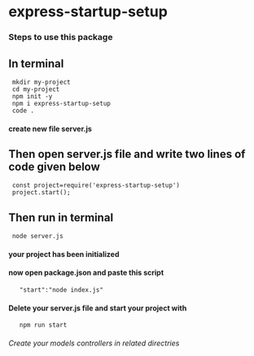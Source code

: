 # express-startup-setup

### Steps to use this package

 ## In terminal
     mkdir my-project
     cd my-project
     npm init -y
     npm i express-startup-setup
     code .
 #### create new file server.js
  
  ## Then open server.js file and write two lines of code given below
     const project=require('express-startup-setup')
     project.start();
     
  ## Then run in terminal
     node server.js
  
  #### your project has been initialized 
  #### now open package.json and paste this script
       "start":"node index.js"
  
  
  #### Delete your server.js file and start your project with
       npm run start
  
  ###### Create your models controllers in related directries 
      
